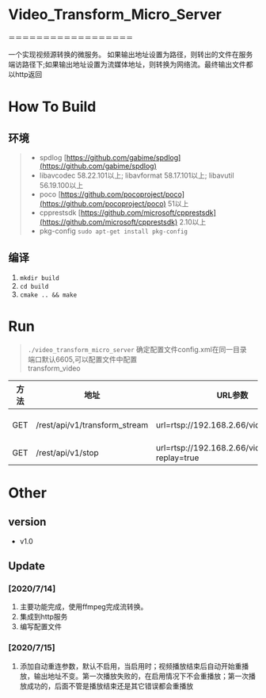 # Video_Transform_Micro_Server
＝＝＝＝＝＝＝＝＝＝＝＝＝＝＝＝＝＝

一个实现视频源转换的微服务。 如果输出地址设置为路径，则转出的文件在服务端访路径下;如果输出地址设置为流媒体地址，则转换为网络流。最终输出文件都以http返回

# How To Build
## 环境
>+ spdlog [https://github.com/gabime/spdlog](https://github.com/gabime/spdlog)
>+ libavcodec 58.22.101以上; libavformat 58.17.101以上; libavutil 56.19.100以上
>+ poco [https://github.com/pocoproject/poco](https://github.com/pocoproject/poco) 51以上
>+ cpprestsdk [https://github.com/microsoft/cpprestsdk](https://github.com/microsoft/cpprestsdk) 2.10以上
>+ pkg-config `sudo apt-get install pkg-config`

## 编译
1. `mkdir build`
2. `cd build`
3. `cmake .. && make`

# Run
> `./video_transform_micro_server` 确定配置文件config.xml在同一目录  
> 端口默认6605,可以配置文件中配置  
> transform_video

  方法 | 地址 | URL参数 | 返回
  ---- | ---- | ---- | ----
  GET  | /rest/api/v1/transform_stream | url=rtsp://192.168.2.66/video.avi | {code: 200, message: "successful", data: "rtmp://10.10.1.88/live/1"}  
  GET  | /rest/api/v1/stop | url=rtsp://192.168.2.66/video.avi&auto-replay=true | {code: 200, message: "successful"}  

# Other
## version
+ v1.0

## Update

### [2020/7/14]
1. 主要功能完成，使用ffmpeg完成流转换。
2. 集成到http服务
3. 编写配置文件

### [2020/7/15]
1. 添加自动重连参数，默认不启用，当启用时；视频播放结束后自动开始重播放，输出地址不变。第一次播放失败的，在启用情况下不会重播放；第一次播放成功的，后面不管是播放结束还是其它错误都会重播放